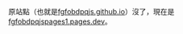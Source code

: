 原站點（也就是[fgfobdpqjs.github.io](https://fgfobdpqjs.github.io/index.html)）沒了，現在是[fgfobdpqjspages1.pages.dev](https://fgfobdpqjspages1.pages.dev/)。
<!---- 👋 Hi, I’m @fgfobdpqjs
- 👀 I’m interested in ...
- 🌱 I’m currently learning ...
- 💞️ I’m looking to collaborate on ...
- 📫 How to reach me ...
- 😄 Pronouns: ...
- ⚡ Fun fact: ...


fgfobdpqjs/fgfobdpqjs is a ✨ special ✨ repository because its `README.md` (this file) appears on your GitHub profile.
You can click the Preview link to take a look at your changes.
--->
